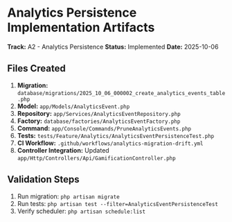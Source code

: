 # Analytics Persistence Implementation Artifacts

**Track:** A2 - Analytics Persistence
**Status:** Implemented
**Date:** 2025-10-06

## Files Created

1. **Migration:** `database/migrations/2025_10_06_000002_create_analytics_events_table.php`
2. **Model:** `app/Models/AnalyticsEvent.php`
3. **Repository:** `app/Services/AnalyticsEventRepository.php`
4. **Factory:** `database/factories/AnalyticsEventFactory.php`
5. **Command:** `app/Console/Commands/PruneAnalyticsEvents.php`
6. **Tests:** `tests/Feature/Analytics/AnalyticsEventPersistenceTest.php`
7. **CI Workflow:** `.github/workflows/analytics-migration-drift.yml`
8. **Controller Integration:** Updated `app/Http/Controllers/Api/GamificationController.php`

## Validation Steps

1. Run migration: `php artisan migrate`
2. Run tests: `php artisan test --filter=AnalyticsEventPersistenceTest`
3. Verify scheduler: `php artisan schedule:list`

